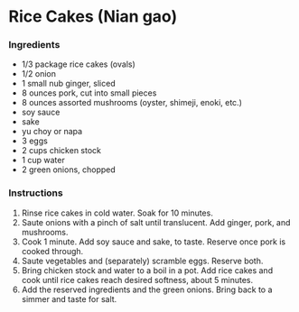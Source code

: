 # Rice Cakes (Nian gao)

### Ingredients

- 1/3 package rice cakes (ovals)
- 1/2 onion
- 1 small nub ginger, sliced
- 8 ounces pork, cut into small pieces
- 8 ounces assorted mushrooms (oyster, shimeji, enoki, etc.)
- soy sauce
- sake
- yu choy or napa
- 3 eggs
- 2 cups chicken stock
- 1 cup water
- 2 green onions, chopped

### Instructions

1. Rinse rice cakes in cold water. Soak for 10 minutes.
2. Saute onions with a pinch of salt until translucent. Add ginger, pork, and mushrooms.
3. Cook 1 minute. Add soy sauce and sake, to taste. Reserve once pork is cooked through.
4. Saute vegetables and (separately) scramble eggs. Reserve both.
6. Bring chicken stock and water to a boil in a pot. Add rice cakes and cook until rice cakes reach desired softness, about 5 minutes.
7. Add the reserved ingredients and the green onions. Bring back to a simmer and taste for salt.
